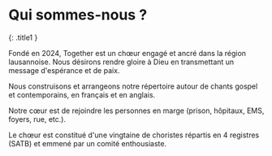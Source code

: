 # Qui sommes-nous ?
{: .title1 }

Fondé en 2024, Together est un chœur engagé et ancré dans la région lausannoise.
Nous désirons rendre gloire à Dieu en transmettant un message d'espérance et de paix.

Nous construisons et arrangeons notre répertoire autour de chants gospel et contemporains, en français et en anglais.

Notre cœur est de rejoindre les personnes en marge (prison, hôpitaux, EMS, foyers, rue, etc.).

Le chœur est constitué d'une vingtaine de choristes répartis en 4 registres (SATB) et emmené par un comité enthousiaste.
